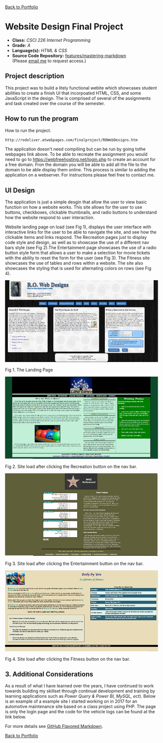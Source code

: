 [Back to Portfolio](./)

Website Design Final Project
===============

-   **Class:** *CSCI 226 Internet Programming* 
-   **Grade:** *A* 
-   **Language(s):** *HTML & CSS* 
-   **Source Code Repository:** [features/mastering-markdown](https://guides.github.com/features/mastering-markdown/)  
    (Please [email me](mailto:wyld.youth@gmail.com?subject=GitHub%20Access) to request access.)

## Project description

This project was to build a litely functional webite which showcases student abilities to create a finish UI that incorpoated HTML, CSS, and some JavaScript in the design. The is comprised of several of the assignments and task created over the course of the semester. 

## How to run the program

How to run the project.

```bash
http://rodoliver.atwebpages.com/finalproject/ROWebDesigns.htm
```

The application doesn't need compiliing but can be run by going tothe webpages link above. To be able to recreate the assignment you would need to go to https://webfreehosting.net/login.php to create an account for a free domain. Fron the domain you will be able to add all the file to the domain to be able display them online. This process is similar to adding the application on a webserver. For instructions please feel free to contact me.

## UI Design

The application is just a simple desgin that allow the user to view basic function on how a website works. This site allows for the user to use buttons, checkboxes, clickable thumbnails, and radio buttons to understand how the website respond to user interaction.

Website landing page on load (see Fig 1), displays the user interface with interactive links for the user to be able to navigate the site, and see how the clickable items and links respond. The Recreation pages just to display code style and design, as well as to showcase the use of a different nav bars style (see Fig 2).The Entertainment page showcases the use of a radio button style form that allows a user to make a selection for movie tickets with the ability to reset the form for the user (see Fig 3). The Fitness site showcases the use of tables and rows within a website. The site also showcases the styling that is used for alternating colors on rows (see Fig 4).

![screenshot](images/RO_WebDesign.png)

Fig 1. The Landing Page

![screenshot](images/RO_WebDesign2.png)

Fig 2. Site load after clicking the Recreation button on the nav bar.

![screenshot](images/RO_WebDesign3.png)

Fig 3. Site load after clicking the Entertainment button on the nav bar.

![screenshot](images/RO_WebDesign4.png)

Fig 4. Site load after clicking the Fitness button on the nav bar.

## 3. Additional Considerations

As a result of what I have learned over the years, I have continued to work towards building my skillset through continual development and training by learning applications such as *Power Query & Power BI, MySQL, ect*). Below is an example of a example site I started working on in 2017 for an automotive maintenance site based on a class project using PHP. The page is only the login page and the code for the vehicle logs can be found at the link below.



For more details see [GitHub Flavored Markdown](https://guides.github.com/features/mastering-markdown/).

[Back to Portfolio](./)
